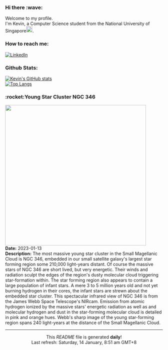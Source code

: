 <h3>Hi there :wave:</h3>

Welcome to my profile.   
I'm Kevin, a Computer Science student from the National University of Singapore<img src="https://img.icons8.com/color/96/000000/singapore-circular.png" width="20px"/>.</p>

<h3>How to reach me: </h3>
<a href="https://www.linkedin.com/in/kevin-foong/"><img alt="LinkedIn" src="https://img.shields.io/badge/linkedin-%230077B5.svg?&style=for-the-badge&logo=linkedin&logoColor=white" /></a> 

<h3>Github Stats: </h3> 

[![Kevin's GitHub stats](https://github-readme-stats.vercel.app/api?username=kevin9foong&theme=tokyonight)](https://github.com/anuraghazra/github-readme-stats) <br/>
[![Top Langs](https://github-readme-stats.vercel.app/api/top-langs/?username=kevin9foong&layout=compact&theme=tokyonight)](https://github.com/anuraghazra/github-readme-stats)

<h3>:rocket:Young Star Cluster NGC 346</h3> 
<img width="450" src="https:&#x2F;&#x2F;apod.nasa.gov&#x2F;apod&#x2F;image&#x2F;2301&#x2F;jwst-ngc346.png" /><br/>
<b>Date:</b> 2023-01-13<br/>
<b>Description:</b> The most massive young star cluster in the Small Magellanic Cloud is NGC 346, embedded in our small satellite galaxy&#39;s largest star forming region some 210,000 light-years distant. Of course the massive stars of NGC 346 are short lived, but very energetic.  Their winds and radiation sculpt the edges of the region&#39;s dusty molecular cloud triggering star-formation within. The star forming region also appears to contain a large population of infant stars. A mere 3 to 5 million years old and not yet burning hydrogen in their cores, the infant stars are strewn about the embedded star cluster. This spectacular infrared view of NGC 346 is from the James Webb Space Telescope&#39;s NIRcam. Emission from atomic hydrogen ionized by the massive stars&#39; energetic radiation as well as and molecular hydrogen and dust in the star-forming molecular cloud is detailed in pink and orange hues. Webb&#39;s sharp image of the young star-forming region spans 240 light-years at the distance of the Small Magellanic Cloud.<br/>

------------
<p align="center">This <i>README</i> file is generated <b>daily</b>!</br>
Last refresh: Saturday, 14 January, 8:51 am GMT+8<br />